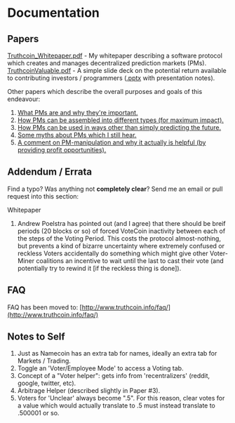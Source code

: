 
Documentation
======================================

Papers
-------------------------------

[Truthcoin_Whitepaper.pdf](https://github.com/psztorc/Truthcoin/raw/master/docs/Truthcoin_Whitepaper.pdf) - My whitepaper describing a software protocol which creates and manages decentralized prediction markets (PMs).  
[TruthcoinValuable.pdf](https://github.com/psztorc/Truthcoin/raw/master/docs/TruthcoinValuable.pdf) - A simple slide deck on the potential return available to contributing investors / programmers ([.pptx](https://github.com/psztorc/Truthcoin/raw/master/docs/TruthcoinValuable.pptx) with presentation notes).  

Other papers which describe the overall purposes and goals of this endeavour:  

1. [What PMs are and why they're important.](https://github.com/psztorc/Truthcoin/raw/master/docs/1_Purpose.pdf)  
2. [How PMs can be assembled into different types (for maximum impact).](https://github.com/psztorc/Truthcoin/raw/master/docs/2_PM_Types.pdf)  
3. [How PMs can be used in ways other than simply predicting the future.](https://github.com/psztorc/Truthcoin/raw/master/docs/3_PM_Applications.pdf)  
4. [Some myths about PMs which I still hear.](https://github.com/psztorc/Truthcoin/raw/master/docs/4_PM_Myths.pdf)  
5. [A comment on PM-manipulation and why it actually is helpful (by providing profit opportunities).](https://github.com/psztorc/Truthcoin/raw/master/docs/5_PM_Manipulation.pdf)



Addendum / Errata
------------------------------------------
Find a typo? Was anything not **completely clear**? Send me an email or pull request into this section:

Whitepaper  

1. Andrew Poelstra has pointed out (and I agree) that there should be breif periods (20 blocks or so) of forced VoteCoin inactivity between each of the steps of the Voting Period. This costs the protocol almost-nothing, but prevents a kind of bizarre uncertainty where extremely confused or reckless Voters accidentally do something which might give other Voter-Miner coalitions an incentive to wait until the last to cast their vote (and potentially try to rewind it [if the reckless thing is done]).





FAQ
------------------------------------------

FAQ has been moved to: [http://www.truthcoin.info/faq/](http://www.truthcoin.info/faq/)


Notes to Self
---------

1. Just as Namecoin has an extra tab for names, ideally an extra tab for Markets / Trading.
2. Toggle an 'Voter/Employee Mode' to access a Voting tab.
3. Concept of a "Voter helper": gets info from 'recentralizers' (reddit, google, twitter, etc).
4. Arbitrage Helper (described slightly in Paper #3).
5. Voters for 'Unclear' always become ".5". For this reason, clear votes for a value which would actually translate to .5 must instead translate to .500001 or so.